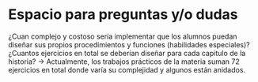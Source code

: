 # Espacio para preguntas y/o dudas

¿Cuan complejo y costoso sería implementar que los alumnos puedan diseñar sus propios procedimientos y funciones (habilidades especiales)?
¿Cuantos ejercicios en total se deberían diseñar para cada capitulo de la historia? -> Actualmente, los trabajos prácticos de la materia suman 72 ejercicios en total donde varía su complejidad y algunos están anidados.